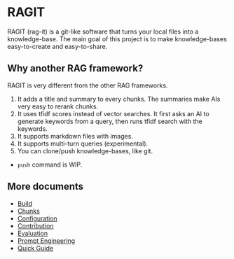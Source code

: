 # RAGIT

RAGIT (rag-it) is a git-like software that turns your local files into a knowledge-base. The main goal of this project is to make knowledge-bases easy-to-create and easy-to-share.

## Why another RAG framework?

RAGIT is very different from the other RAG frameworks.

1. It adds a title and summary to every chunks. The summaries make AIs very easy to rerank chunks.
2. It uses tfidf scores instead of vector searches. It first asks an AI to generate keywords from a query, then runs tfidf search with the keywords.
3. It supports markdown files with images.
4. It supports multi-turn queries (experimental).
5. You can clone/push knowledge-bases, like git.
  - `push` command is WIP.

## More documents

- [Build](./build.md)
- [Chunks](./chunks.md)
- [Configuration](./config.md)
- [Contribution](./contribution.md)
- [Evaluation](./eval.md)
- [Prompt Engineering](./prompt_engineering.md)
- [Quick Guide](./quick_guide.md)
